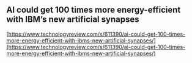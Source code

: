 ## AI could get 100 times more energy-efficient with IBM’s new artificial synapses
  
  [https://www.technologyreview.com/s/611390/ai-could-get-100-times-more-energy-efficient-with-ibms-new-artificial-synapses/](https://www.technologyreview.com/s/611390/ai-could-get-100-times-more-energy-efficient-with-ibms-new-artificial-synapses/)